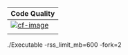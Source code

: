 | Code Quality             |
| :----------------------- |
| [![cf-image][]][cf-site] |
|                          |

[cf-site]: https://www.codefactor.io/repository/github/fluffyfoxuwu/fluffygc
[cf-image]: https://www.codefactor.io/repository/github/fluffyfoxuwu/fluffygc/badge

./Executable -rss_limit_mb=600 -fork=2
